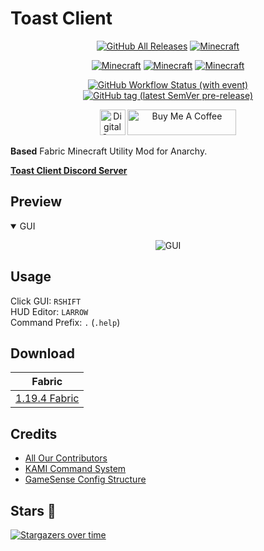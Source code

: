 # Toast Client

<p align="center">
  <a href="https://github.com/RemainingToast/ToastClient/releases/"><img src="https://img.shields.io/github/downloads/RemainingToast/ToastClient/total.svg" alt="GitHub All Releases"/></a>
  <a href="https://github.com/RemainingToast/ToastClient/tree/1.19.4"><img src="https://img.shields.io/badge/fabric-1.19.4-blue.svg" alt="Minecraft"/></a>
</p>

<p align="center">
  <a href="https://discord.gg/PASHZanfyc" target="_blank"><img src="https://img.shields.io/discord/668416925671489547" alt="Minecraft"/></a>
  <a href="https://github.com/RemainingToast/ToastClient/"><img src="https://img.shields.io/github/contributors/RemainingToast/ToastClient" alt="Minecraft"/></a>
  <a href="https://github.com/RemainingToast/ToastClient/"><img src="https://img.shields.io/github/last-commit/RemainingToast/ToastClient/1.19.4?color=blue" alt="Minecraft"/></a>
</p>

<p align="center">
  <a href="https://github.com/RemainingToast/ToastClient/actions"><img alt="GitHub Workflow Status (with event)" src="https://img.shields.io/github/actions/workflow/status/RemainingToast/ToastClient/gradle.yaml"></a>
  <a href="https://github.com/RemainingToast/ToastClient/actions"><img alt="GitHub tag (latest SemVer pre-release)" src="https://img.shields.io/github/v/tag/RemainingToast/ToastClient">

</a>
</p>

<p align="center">
  <a href="https://www.digitalocean.com/?refcode=c370c62609f3&utm_campaign=Referral_Invite&utm_medium=Referral_Program&utm_source=badge"><img src="https://web-platforms.sfo2.cdn.digitaloceanspaces.com/WWW/Badge%201.svg" height="41" alt="DigitalOcean Referral Badge" /></a>
  <a href="https://www.buymeacoffee.com/toastmc" target="_blank"><img src="https://cdn.buymeacoffee.com/buttons/default-orange.png" alt="Buy Me A Coffee" height="41" width="174"></a>
</p>

**Based** Fabric Minecraft Utility Mod for Anarchy.

[**Toast Client Discord Server**](https://discord.gg/PASHZanfyc)

## Preview
<details open>
 <summary>GUI</summary>
  <p align="center">
    <img src="https://media.discordapp.net/attachments/701759106217934939/1114906920319463504/image.png" alt="GUI">
  </p>
</details>


## Usage
Click GUI: `RSHIFT`   
HUD Editor: `LARROW`   
Command Prefix: `.` (`.help`)   

## Download

| Fabric                                                                                      |
|---------------------------------------------------------------------------------------------|
| [1.19.4 Fabric](https://github.com/RemainingToast/ToastClient/releases/) |


## Credits 

* [All Our Contributors](https://github.com/RemainingToast/ToastClient/graphs/contributors)
* [KAMI Command System](https://github.com/zeroeightysix/KAMI/)
* [GameSense Config Structure](https://github.com/IUDevman/gamesense-client)

## Stars 💫
[![Stargazers over time](https://starchart.cc/RemainingToast/ToastClient.svg)](https://starchart.cc/RemainingToast/ToastClient)
